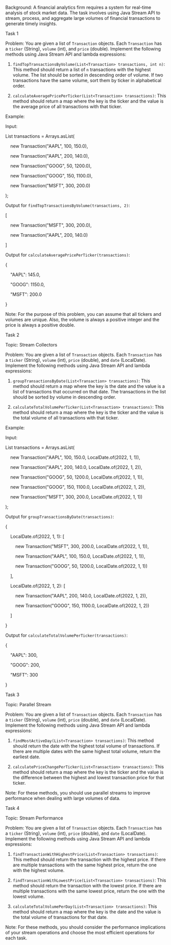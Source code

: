 Background: A financial analytics firm requires a system for real-time analysis of stock market data. The task involves using Java Stream API to stream, process, and aggregate large volumes of financial transactions to generate timely insights.

Task 1

Problem: You are given a list of `Transaction` objects. Each `Transaction` has a `ticker` (String), `volume` (int), and `price` (double). Implement the following methods using Java Stream API and lambda expressions:

1. `findTopTransactionsByVolume(List<Transaction> transactions, int n)`: This method should return a list of `n` transactions with the highest volume. The list should be sorted in descending order of volume. If two transactions have the same volume, sort them by ticker in alphabetical order.
    
2. `calculateAveragePricePerTicker(List<Transaction> transactions)`: This method should return a map where the key is the ticker and the value is the average price of all transactions with that ticker.
    

Example:

Input:

List<Transaction> transactions = Arrays.asList(

    new Transaction("AAPL", 100, 150.0),

    new Transaction("AAPL", 200, 140.0),

    new Transaction("GOOG", 50, 1200.0),

    new Transaction("GOOG", 150, 1100.0),

    new Transaction("MSFT", 300, 200.0)

);

Output for `findTopTransactionsByVolume(transactions, 2)`:

[

    new Transaction("MSFT", 300, 200.0),

    new Transaction("AAPL", 200, 140.0)

]

Output for `calculateAveragePricePerTicker(transactions)`:

{

    "AAPL": 145.0,

    "GOOG": 1150.0,

    "MSFT": 200.0

}

Note: For the purpose of this problem, you can assume that all tickers and volumes are unique. Also, the volume is always a positive integer and the price is always a positive double.

Task 2

Topic: Stream Collectors

Problem: You are given a list of `Transaction` objects. Each `Transaction` has a `ticker` (String), `volume` (int), `price` (double), and `date` (LocalDate). Implement the following methods using Java Stream API and lambda expressions:

1. `groupTransactionsByDate(List<Transaction> transactions)`: This method should return a map where the key is the date and the value is a list of transactions that occurred on that date. The transactions in the list should be sorted by volume in descending order.
    
2. `calculateTotalVolumePerTicker(List<Transaction> transactions)`: This method should return a map where the key is the ticker and the value is the total volume of all transactions with that ticker.
    

Example:

Input:

List<Transaction> transactions = Arrays.asList(

    new Transaction("AAPL", 100, 150.0, LocalDate.of(2022, 1, 1)),

    new Transaction("AAPL", 200, 140.0, LocalDate.of(2022, 1, 2)),

    new Transaction("GOOG", 50, 1200.0, LocalDate.of(2022, 1, 1)),

    new Transaction("GOOG", 150, 1100.0, LocalDate.of(2022, 1, 2)),

    new Transaction("MSFT", 300, 200.0, LocalDate.of(2022, 1, 1))

);

Output for `groupTransactionsByDate(transactions)`:

{

    LocalDate.of(2022, 1, 1): [

        new Transaction("MSFT", 300, 200.0, LocalDate.of(2022, 1, 1)),

        new Transaction("AAPL", 100, 150.0, LocalDate.of(2022, 1, 1)),

        new Transaction("GOOG", 50, 1200.0, LocalDate.of(2022, 1, 1))

    ],

    LocalDate.of(2022, 1, 2): [

        new Transaction("AAPL", 200, 140.0, LocalDate.of(2022, 1, 2)),

        new Transaction("GOOG", 150, 1100.0, LocalDate.of(2022, 1, 2))

    ]

}

Output for `calculateTotalVolumePerTicker(transactions)`:

{

    "AAPL": 300,

    "GOOG": 200,

    "MSFT": 300

}

Task 3

Topic: Parallel Stream

Problem: You are given a list of `Transaction` objects. Each `Transaction` has a `ticker` (String), `volume` (int), `price` (double), and `date` (LocalDate). Implement the following methods using Java Stream API and lambda expressions:

1. `findMostActiveDay(List<Transaction> transactions)`: This method should return the date with the highest total volume of transactions. If there are multiple dates with the same highest total volume, return the earliest date.
    
2. `calculatePriceChangePerTicker(List<Transaction> transactions)`: This method should return a map where the key is the ticker and the value is the difference between the highest and lowest transaction price for that ticker.
    

Note: For these methods, you should use parallel streams to improve performance when dealing with large volumes of data.

Task 4

Topic: Stream Performance

Problem: You are given a list of `Transaction` objects. Each `Transaction` has a `ticker` (String), `volume` (int), `price` (double), and `date` (LocalDate). Implement the following methods using Java Stream API and lambda expressions:

1. `findTransactionWithHighestPrice(List<Transaction> transactions)`: This method should return the transaction with the highest price. If there are multiple transactions with the same highest price, return the one with the highest volume.
    
2. `findTransactionWithLowestPrice(List<Transaction> transactions)`: This method should return the transaction with the lowest price. If there are multiple transactions with the same lowest price, return the one with the lowest volume.
    
3. `calculateTotalVolumePerDay(List<Transaction> transactions)`: This method should return a map where the key is the date and the value is the total volume of transactions for that date.
    

Note: For these methods, you should consider the performance implications of your stream operations and choose the most efficient operations for each task.